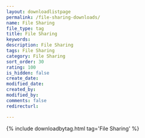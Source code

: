 ```yaml
---
layout: downloadlistpage
permalink: /file-sharing-downloads/
name: File Sharing
file_type: tag
title: File Sharing
keywords:
description: File Sharing
tags: File Sharing
category: File Sharing
sort_order: 30
rating: 100
is_hidden: false
create_date:
modified_date:
created_by:
modified_by:
comments: false
redirecturl:

---
```

 {% include downloadbytag.html tag='File Sharing' %}
